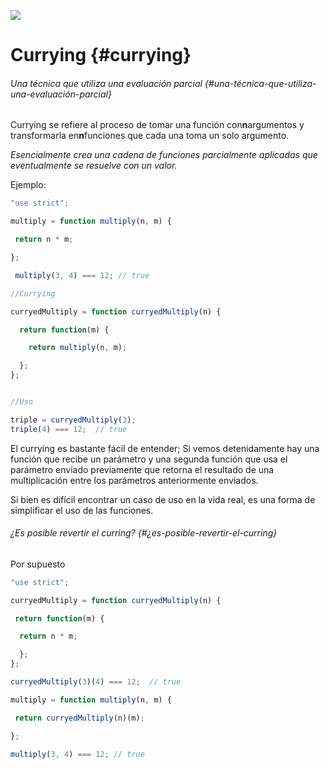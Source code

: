 ![](https://cdn-images-1.medium.com/max/800/0*PQAXDSSDNR2rddzL.png)

# Currying {#currying}

###### Una técnica que utiliza una evaluación parcial {#una-técnica-que-utiliza-una-evaluación-parcial}

Currying se refiere al proceso de tomar una función con**n**argumentos y transformarla en**n**funciones que cada una toma un solo argumento.

_Esencialmente crea una cadena de funciones parcialmente aplicadas que eventualmente se resuelve con un valor._

Ejemplo:

```js
"use strict";

multiply = function multiply(n, m) { 

 return n * m;

};

 multiply(3, 4) === 12; // true

//Currying 

curryedMultiply = function curryedMultiply(n) {

  return function(m) {

    return multiply(n, m);

  };
};


//Uso

triple = curryedMultiply(3);
triple(4) === 12;  // true
```

El currying es bastante fácil de entender; Si vemos detenidamente hay una función que recibe un parámetro y una segunda función que usa el parámetro enviado previamente que retorna el resultado de una multiplicación entre los parámetros anteriormente enviados.

Si bien es difícil encontrar un caso de uso en la vida real, es una forma de simplificar el uso de las funciones.

###### ¿Es posible revertir el curring? {#¿es-posible-revertir-el-curring}

Por supuesto

```js
"use strict";

curryedMultiply = function curryedMultiply(n) {

 return function(m) { 

  return n * m;

  };
};

curryedMultiply(3)(4) === 12;  // true

multiply = function multiply(n, m) { 

 return curryedMultiply(n)(m);

};

multiply(3, 4) === 12; // true
```



